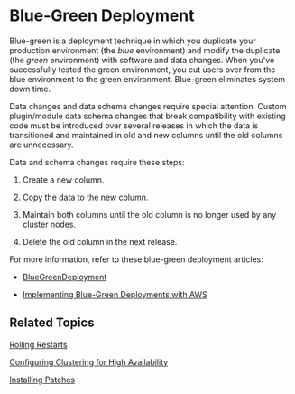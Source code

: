 # Blue-Green Deployment

Blue-green is a deployment technique in which you duplicate your production environment (the *blue* environment) and modify the duplicate (the *green* environment) with software and data changes. When you've successfully tested the green environment, you cut users over from the blue environment to the green environment. Blue-green eliminates system down time. 

Data changes and data schema changes require special attention. Custom plugin/module data schema changes that break compatibility with existing code must be introduced over several releases in which the data is transitioned and maintained in old and new columns until the old columns are unnecessary. 

Data and schema changes require these steps:

1.  Create a new column.

2.  Copy the data to the new column.

3.  Maintain both columns until the old column is no longer used by any cluster nodes. 

4.  Delete the old column in the next release. 

For more information, refer to these blue-green deployment articles: 

-   [BlueGreenDeployment](http://martinfowler.com/bliki/BlueGreenDeployment.html)

-   [Implementing Blue-Green Deployments with AWS](https://www.thoughtworks.com/insights/blog/implementing-blue-green-deployments-aws)

## Related Topics

[Rolling Restarts](./02-rolling-restarts.md)

[Configuring Clustering for High Availability](../04-performance-and-scalability/01-configuring-clustering-for-high-availability.md)

[Installing Patches](../09-maintaining-a-liferay-dxp-installation/01-installing-patches.md)
